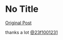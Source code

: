# No Title

[Original Post](https://discourse.onlinedegree.iitm.ac.in/t/169029/76)

<p>thanks a lot <a class="mention" href="/u/23f1001231">@23f1001231</a></p>